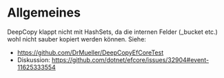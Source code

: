 ﻿# Allgemeines

DeepCopy klappt nicht mit HashSets, da die internen Felder (_bucket etc.) wohl nicht sauber kopiert werden können.
Siehe:
- https://github.com/DrMueller/DeepCopyEfCoreTest
- Diskussion: https://github.com/dotnet/efcore/issues/32904#event-11625333554